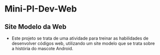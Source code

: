 # Mini-PI-Dev-Web
## Site Modelo da Web
- Este projeto se trata de uma atividade para treinar as habilidades de desenvolver códigos web, utilizando um site modelo que se trata sobre a história do mascote Android.

